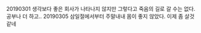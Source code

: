 20190301 생각보다 좋은 회사가 나타나지 않지만 그렇다고 죽음의 길로 갈 수는 없다. 공부나 더 하고.. 
20190305 삼일절에서부터 주말내내 몸이 좋지 않았다. 이제 좀 살것 같네
